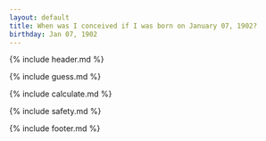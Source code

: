 ```yaml
---
layout: default
title: When was I conceived if I was born on January 07, 1902?
birthday: Jan 07, 1902
---
```


{% include header.md %}

{% include guess.md %}

{% include calculate.md %}

{% include safety.md %}

{% include footer.md %}



